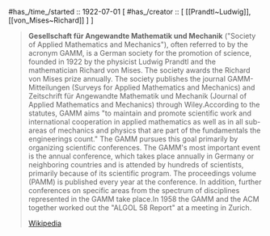 
#has_/time_/started :: 1922-07-01 
[ #has_/creator :: [ [[Prandtl~Ludwig]], [[von_Mises~Richard]] ] ] 

> **Gesellschaft für Angewandte Mathematik und Mechanik** ("Society of Applied Mathematics and Mechanics"), often referred to by the acronym GAMM, is a German society for the promotion of science, founded in 1922 by the physicist Ludwig Prandtl and the mathematician Richard von Mises.  The society awards the Richard von Mises prize annually. The society publishes the journal GAMM-Mitteilungen (Surveys for Applied Mathematics and Mechanics) and Zeitschrift für Angewandte Mathematik und Mechanik (Journal of Applied Mathematics and Mechanics) through Wiley.According to the statutes, GAMM aims "to maintain and promote scientific work and international cooperation in applied mathematics as well as in all sub-areas of mechanics and physics that are part of the fundamentals the engineerings count." The GAMM pursues this goal primarily by organizing scientific conferences. The GAMM's most important event is the annual conference, which takes place annually in Germany or neighboring countries and is attended by hundreds of scientists, primarily because of its scientific program. The proceedings volume (PAMM) is published every year at the conference. In addition, further conferences on specific areas from the spectrum of disciplines represented in the GAMM take place.In 1958 the GAMM and the ACM together worked out the "ALGOL 58 Report" at a meeting in Zurich.
>
> [Wikipedia](https://en.wikipedia.org/wiki/Gesellschaft%20f%C3%BCr%20Angewandte%20Mathematik%20und%20Mechanik)

